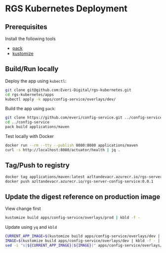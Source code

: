 # RGS Kubernetes Deployment

## Prerequisites

Install the following tools

- [pack](https://github.com/buildpacks/pack)
- [kustomize](https://kustomize.io/)

## Build/Run locally

Deploy the app using `kubectl`:

```sh
git clone git@github.com:Everi-Digital/rgs-kubernetes.git
cd rgs-kubernetes/apps
kubectl apply -k apps/config-service/overlays/dev/
```

Build the app using `pack`:

```sh
git clone https://github.com/everi/config-service.git ../config-service
cd ../config-service
pack build applications/maven
```

Test locally with Docker

```sh
docker run --rm --tty --publish 8080:8080 applications/maven
curl -s http://localhost:8080/actuator/health | jq .
```

## Tag/Push to registry

```sh
docker tag applications/maven:latest azltandevacr.azurecr.io/rgs-server-config-service:0.0.1
docker push azltandevacr.azurecr.io/rgs-server-config-service:0.0.1
```

## Update the digest reference on production image

View change first

```sh
kustomize build apps/config-service/overlays/prod | kbld -f -
```

Update using `yq` and `kbld`

```sh
CURRENT_APP_IMAGE=$(kustomize build apps/config-service/overlays/dev | yq e '.spec.template.spec.containers[].image')
IMAGE=$(kustomize build apps/config-service/overlays/dev | kbld -f - | grep -e 'image:' | awk '{print $NF}')
sed -i "s|${CURRENT_APP_IMAGE}|${IMAGE}|" apps/config-service/overlays/prod/deployment.yaml
```

